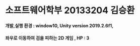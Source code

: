 # 소프트웨어학부 20133204 김승환


#### 개발,실행 환경 : window10, Unity version 2019.2.6f1, 
#### 좌우로 이동하여 검을 피하는 2D 게임 , HP : 3

